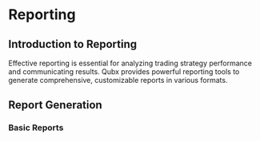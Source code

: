 # Reporting

<!-- 
This page should include:
- Report generation
- Export formats
- Customizing reports
- Automated reporting
- Sharing and collaboration
-->

## Introduction to Reporting

Effective reporting is essential for analyzing trading strategy performance and communicating results. Qubx provides powerful reporting tools to generate comprehensive, customizable reports in various formats.

## Report Generation

### Basic Reports
